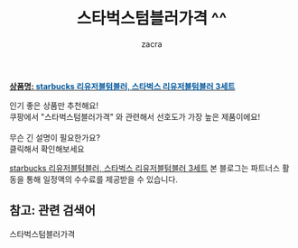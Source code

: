﻿---
layout: post
title:  "스타벅스텀블러가격 ^^"
author: zacra
categories: [ 아이템 ]
tags: [스타벅스텀블러가격]
image: https://static.coupangcdn.com/image/vendor_inventory/images/2018/03/09/12/6/f1008e01-282d-43e6-859d-b34547627747.jpg 
description: "쿠팡에서 스타벅스텀블러가격 관련 키워드로 가장 고객 선호도가 높은 제품이랍니다."
rating: 4.5
---

<a href="https://link.coupang.com/re/AFFSDP?lptag=AF8407795&pageKey=288693452&itemId=914193587&vendorItemId=3565009603&traceid=V0-153-03dd3c220519a755"><b>상품명: <font color='#01579B'>starbucks 리유저블텀블러, 스타벅스 리유저블텀블러 3세트</font></b></a>

인기 좋은 상품만 추천해요!<br/>
쿠팡에서 "스타벅스텀블러가격" 와 관련해서 선호도가 가장 높은 제품이에요!<br/><br/>
무슨 긴 설명이 필요한가요?  
클릭해서 확인해보세요


<a href="https://link.coupang.com/re/AFFSDP?lptag=AF8407795&pageKey=288693452&itemId=914193587&vendorItemId=3565009603&traceid=V0-153-03dd3c220519a755">starbucks 리유저블텀블러, 스타벅스 리유저블텀블러 3세트</a>
본 블로그는 파트너스 활동을 통해 일정액의 수수료를 제공받을 수 있습니다.

## 참고: 관련 검색어    
스타벅스텀블러가격
